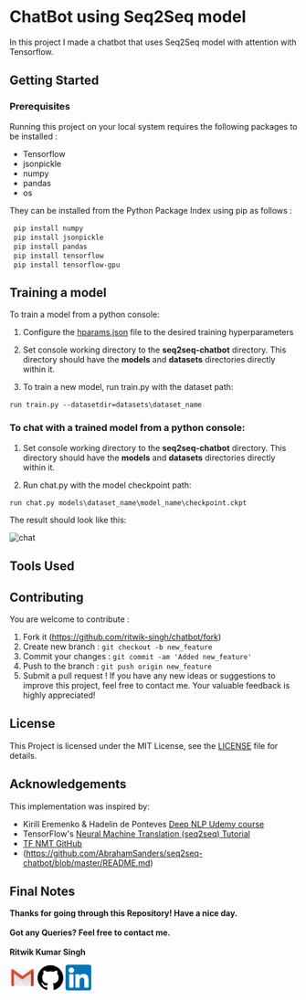 # ChatBot using Seq2Seq model

In this project I made a chatbot that uses Seq2Seq model with attention with Tensorflow.

## Getting Started

### Prerequisites
Running this project on your local system requires the following packages to be installed :

* Tensorflow
* jsonpickle
* numpy
* pandas
* os


They can be installed from the Python Package Index using pip as follows :
 
     pip install numpy
     pip install jsonpickle
     pip install pandas
     pip install tensorflow
     pip install tensorflow-gpu
     
     
## Training a model
To train a model from a python console:

1. Configure the [hparams.json](seq2seq-chatbot/hparams.json) file to the desired training hyperparameters

2. Set console working directory to the **seq2seq-chatbot** directory. This directory should have the **models** and **datasets** directories directly within it.

3. To train a new model, run train.py with the dataset path:
```shell
run train.py --datasetdir=datasets\dataset_name
```
 
### To chat with a trained model from a python console:

1. Set console working directory to the **seq2seq-chatbot** directory. This directory should have the **models** and **datasets** directories directly within it.

2. Run chat.py with the model checkpoint path:
```shell
run chat.py models\dataset_name\model_name\checkpoint.ckpt
```

The result should look like this:

![chat](doc_files/chat.png "chat")



## Tools Used



## Contributing
You are welcome to contribute :

1. Fork it (https://github.com/ritwik-singh/chatbot/fork)
2. Create new branch : `git checkout -b new_feature`
3. Commit your changes : `git commit -am 'Added new_feature'`
4. Push to the branch : `git push origin new_feature`
5. Submit a pull request !
If you have any new ideas or suggestions to improve this project, feel free to contact me. Your valuable feedback is highly appreciated!

## License
This Project is licensed under the MIT License, see the [LICENSE](LICENSE) file for details.

## Acknowledgements
This implementation was inspired by:
- Kirill Eremenko & Hadelin de Ponteves [Deep NLP Udemy course](https://www.udemy.com/chatbot/)
- TensorFlow's [Neural Machine Translation (seq2seq) Tutorial](https://www.tensorflow.org/tutorials/seq2seq)
- [TF NMT GitHub](https://github.com/tensorflow/nmt)
- (https://github.com/AbrahamSanders/seq2seq-chatbot/blob/master/README.md)


## Final Notes
**Thanks for going through this Repository! Have a nice day.**</br>
</br>**Got any Queries? Feel free to contact me.**</br>
</br>**Ritwik Kumar Singh**
<p align="left">
<a href="mailto:ritwiksingh39@gmail.com"><img src="https://github.com/rohanrao619/Icons/blob/master/SVGs/Gmail.svg" height ="45" title="Gmail" alt="mailto:ritwiksingh39@gmail.com"></a>
<a href="https://github.com/ritwik-singh"><img src="https://github.com/rohanrao619/Icons/blob/master/SVGs/GitHub.svg" height ="45" title="GitHub" alt="https://github.com/ritwik-singh"></a>
<a href="https://www.linkedin.com/in/ritwiksingh28"><img src="https://github.com/rohanrao619/Icons/blob/master/SVGs/LinkedIn.svg" height ="45" title="LinkedIn" alt="https://www.linkedin.com/in/ritwiksingh28"></a>
</p>
